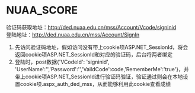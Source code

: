 # NUAA_SCORE
验证码获取地址：http://ded.nuaa.edu.cn/mss/Account/Vcode/signinid  
登陆地址：http://ded.nuaa.edu.cn/mss/Account/SignIn  
1. 先访问验证码地址，假如访问没有带上cookie项ASP.NET_SessionId，将会返回cookie项ASP.NET_SessionId和对应的验证码，后台将两者绑定
2. 登陆时，post数据{'VCodeId': 'signinid', 'UserName':'','Password':'','VaildCode':code,'RememberMe':'true'}，并带上cookie项ASP.NET_SessionId进行验证码验证，验证通过则会在本地设置cookie项.aspx_auth_ded_mss，从而能够利用此cookie查看成绩
